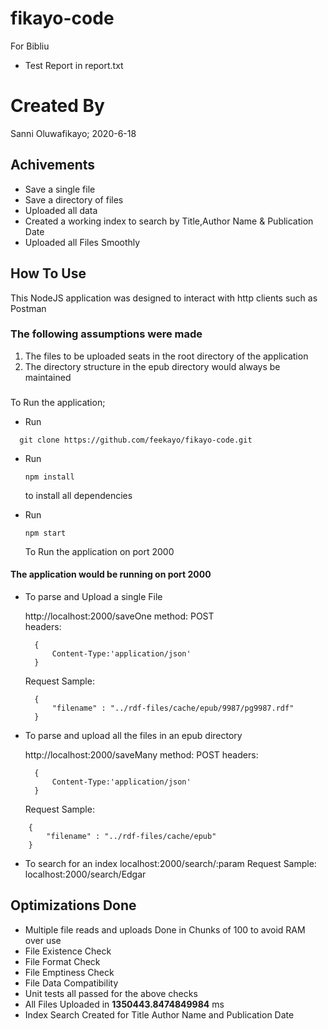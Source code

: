 # fikayo-code
For Bibliu
- Test Report in report.txt

# Created By 

Sanni Oluwafikayo; 2020-6-18

## Achivements
- Save a single file
- Save a directory of files
- Uploaded all data
- Created a working index to search by Title,Author Name & Publication Date
- Uploaded all Files Smoothly

## How To Use

This NodeJS application was designed to interact with http clients such as Postman

### The following assumptions were made

1. The files to be uploaded seats in the root directory of the application
2. The directory structure in the epub directory would always be maintained

###
To Run the application;

- Run 
```
  git clone https://github.com/feekayo/fikayo-code.git
```
- Run 
  ```
  npm install 
  ```
  
  to install all dependencies

- Run 
  ```
  npm start
  ```
  
  To Run the application on port 2000


#### The application would be running on port 2000

- To parse and Upload a single File

	http://localhost:2000/saveOne
	method: POST	
	headers:
  ```
	{
		Content-Type:'application/json'	
	}
  ```
	
	Request Sample:
  ```
	{
	    "filename" : "../rdf-files/cache/epub/9987/pg9987.rdf"
	}
  ```

- To  parse and upload all the files in an epub directory

	http://localhost:2000/saveMany
	method: POST
	headers:
	
  ```
	{
		Content-Type:'application/json'	
	}
  ```
	
	Request Sample:
```
  	{
	    "filename" : "../rdf-files/cache/epub"
	}
  ```
  
- To search for an index
	localhost:2000/search/:param Request Sample: localhost:2000/search/Edgar


## Optimizations Done
- Multiple file reads and uploads Done in Chunks of 100 to avoid RAM over use
- File Existence Check
- File Format Check
- File Emptiness Check
- File Data Compatibility
- Unit tests all passed for the above checks
- All Files Uploaded in **1350443.8474849984** ms
- Index Search Created for Title Author Name and Publication Date   
